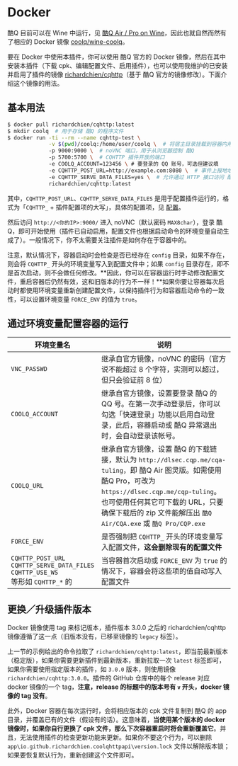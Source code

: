 # Docker

酷Q 目前可以在 Wine 中运行，见 [酷Q Air / Pro on Wine](https://cqp.cc/t/30966)，因此也就自然而然有了相应的 Docker 镜像 [coolq/wine-coolq](https://hub.docker.com/r/coolq/wine-coolq/)。

要在 Docker 中使用本插件，你可以使用 酷Q 官方的 Docker 镜像，然后在其中安装本插件（下载 cpk、编辑配置文件、启用插件），也可以使用我维护的已安装并启用了插件的镜像 [richardchien/cqhttp](https://hub.docker.com/r/richardchien/cqhttp/)（基于 酷Q 官方的镜像修改）。下面介绍这个镜像的用法。

## 基本用法

```bash
$ docker pull richardchien/cqhttp:latest
$ mkdir coolq  # 用于存储 酷Q 的程序文件
$ docker run -ti --rm --name cqhttp-test \
             -v $(pwd)/coolq:/home/user/coolq \  # 将宿主目录挂载到容器内用于持久化 酷Q 的程序文件
             -p 9000:9000 \  # noVNC 端口，用于从浏览器控制 酷Q
             -p 5700:5700 \  # CQHTTP 插件开放的端口
             -e COOLQ_ACCOUNT=123456 \ # 要登录的 QQ 账号，可选但建议填
             -e CQHTTP_POST_URL=http://example.com:8080 \  # 事件上报地址
             -e CQHTTP_SERVE_DATA_FILES=yes \  # 允许通过 HTTP 接口访问 酷Q 数据文件
             richardchien/cqhttp:latest
```

其中，`CQHTTP_POST_URL`、`CQHTTP_SERVE_DATA_FILES` 是用于配置插件运行的，格式为「`CQHTTP_` + 插件配置项的大写」，具体的配置项，见 [配置](/Configuration)。

然后访问 `http://<你的IP>:9000/` 进入 noVNC（默认密码 `MAX8char`），登录 酷Q，即可开始使用（插件已自动启用，配置文件也根据启动命令的环境变量自动生成了）。一般情况下，你不太需要关注插件是如何存在于容器中的。

注意，默认情况下，容器启动时会检查是否已经存在 `config` 目录，如果不存在，则会将 `CQHTTP_` 开头的环境变量写入到配置文件中；如果 `config` 目录存在，即不是首次启动，则不会做任何修改。**因此，你可以在容器运行时手动修改配置文件，重启容器后仍然有效，这和旧版本的行为不一样！**如果你要让容器每次启动时都使用环境变量重新创建配置文件，以保持插件行为和容器启动命令的一致性，可以设置环境变量 `FORCE_ENV` 的值为 `true`。

## 通过环境变量配置容器的运行

| 环境变量名 | 说明 |
| -------- | ---- |
| `VNC_PASSWD` | 继承自官方镜像，noVNC 的密码（官方说不能超过 8 个字符，实测可以超过，但只会验证前 8 位） |
| `COOLQ_ACCOUNT` | 继承自官方镜像，设置要登录 酷Q 的 QQ 号。在第一次手动登录后，你可以勾选「快速登录」功能以启用自动登录，此后，容器启动或 酷Q 异常退出时，会自动登录该帐号。 |
| `COOLQ_URL` | 继承自官方镜像，设置 酷Q 的下载链接，默认为 `http://dlsec.cqp.me/cqa-tuling`，即 酷Q Air 图灵版。如需使用 酷Q Pro，可改为 `https://dlsec.cqp.me/cqp-tuling`。也可使用任何其它可下载的 URL，只要确保下载后的 zip 文件能解压出 `酷Q Air/CQA.exe` 或 `酷Q Pro/CQP.exe` |
| `FORCE_ENV` | 是否强制把 `CQHTTP_` 开头的环境变量写入配置文件，**这会删除现有的配置文件** |
| `CQHTTP_POST_URL`<br>`CQHTTP_SERVE_DATA_FILES`<br>`CQHTTP_USE_WS`<br>等形如 `CQHTTP_*` 的 | 当容器首次启动或 `FORCE_ENV` 为 `true` 的情况下，容器会将这些项的值自动写入配置文件 |

## 更换／升级插件版本

Docker 镜像使用 tag 来标记版本，插件版本 3.0.0 之后的 richardchien/cqhttp 镜像遵循了这一点（旧版本没有，已移至镜像的 `legacy` 标签）。

上一节的示例给出的命令拉取了 `richardchien/cqhttp:latest`，即当前最新版本（稳定版），如果你需要更新插件到最新版本，重新拉取一次 `latest` 标签即可，如果你需要使用指定版本的插件，如 `3.0.0` 版本，则使用镜像 `richardchien/cqhttp:3.0.0`。插件的 GitHub 仓库中的每个 release 对应 docker 镜像的一个 tag，**注意，release 的标题中的版本号有 `v` 开头，docker 镜像的 tag 没有**。

此外，Docker 容器在每次运行时，会将相应版本的 cpk 文件复制到 酷Q 的 app 目录，并覆盖已有的文件（假设有的话）。这意味着，**当使用某个版本的 docker 镜像时，如果你自行更换了 cpk 文件，那么下次容器重启时将会重新覆盖它**。并且，无法使用插件的检查更新功能来更新。如果你不要这个行为，可以删除 `app\io.github.richardchien.coolqhttpapi\version.lock` 文件以解除版本锁；如果要恢复默认行为，重新创建这个文件即可。
